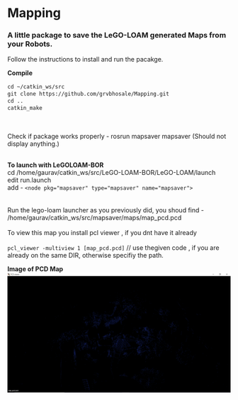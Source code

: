 # Mapping

<h3>A little package to save the LeGO-LOAM generated Maps from your Robots.</h3>

Follow the instructions to install and run the pacakge.<br />

<b>Compile</b><br />
```
cd ~/catkin_ws/src
git clone https://github.com/grvbhosale/Mapping.git
cd ..
catkin_make
```
<br /><br />
Check if package works properly - rosrun mapsaver mapsaver (Should not display anything.)<br />
<br />

<b>To launch with LeGOLOAM-BOR</b><br />
cd /home/gaurav/catkin_ws/src/LeGO-LOAM-BOR/LeGO-LOAM/launch <br />
edit run.launch
<br />
add - `<node pkg="mapsaver" type="mapsaver" name="mapsaver">`<br />
<br /><br />
Run the lego-loam launcher as you previously did, you shoud find -<br />
/home/gaurav/catkin_ws/src/mapsaver/maps/map_pcd.pcd<br />
<br />
To view this map you install pcl viewer , if you dnt have it already<br />
<br />
`pcl_viewer -multiview 1 [map_pcd.pcd]` // use thegiven code , if you are already on the same DIR, otherwise specifiy the path. <br />

<b> Image of PCD Map </b>
![Image of Mapping](https://github.com/grvbhosale/Mapping/blob/master/map_pcd.PNG)
